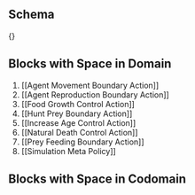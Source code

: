 ## Schema

{}

## Blocks with Space in Domain
1. [[Agent Movement Boundary Action]]
2. [[Agent Reproduction Boundary Action]]
3. [[Food Growth Control Action]]
4. [[Hunt Prey Boundary Action]]
5. [[Increase Age Control Action]]
6. [[Natural Death Control Action]]
7. [[Prey Feeding Boundary Action]]
8. [[Simulation Meta Policy]]

## Blocks with Space in Codomain

